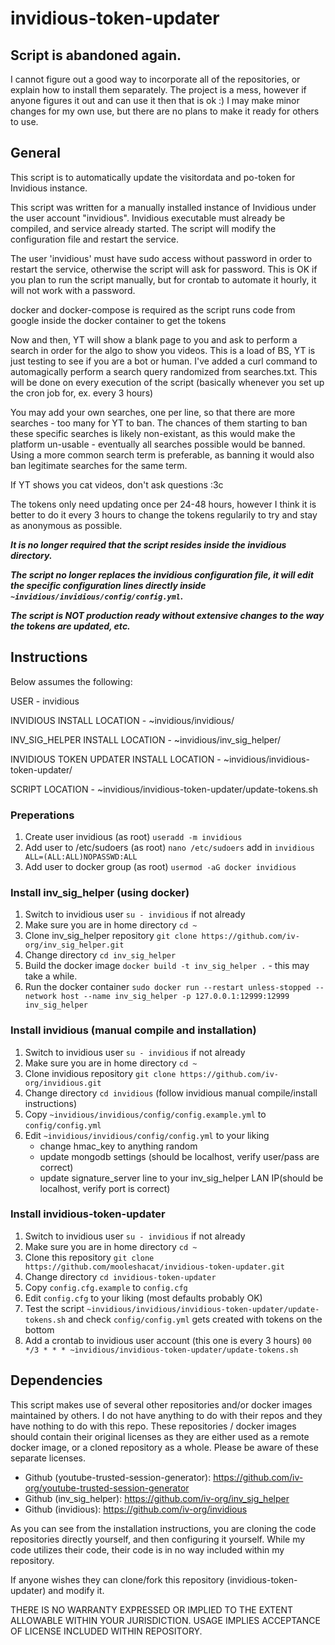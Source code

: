# invidious-token-updater

## Script is abandoned again.
I cannot figure out a good way to incorporate all of the repositories, or explain how to install them separately. The project is a mess, however if anyone figures it out and can use it then that is ok :) I may make minor changes for my own use, but there are no plans to make it ready for others to use.

## General

This script is to automatically update the visitordata and po-token for Invidious instance. 

This script was written for a manually installed instance of Invidious under the user account "invidious". Invidious executable must already be compiled, and service already started. The script will modify the configuration file and restart the service.

The user 'invidious' must have sudo access without password in order to restart the service, otherwise the script will ask for password. This is OK if you plan to run the script manually, but for crontab to automate it hourly, it will not work with a password.

docker and docker-compose is required as the script runs code from google inside the docker container to get the tokens

Now and then, YT will show a blank page to you and ask to perform a search in order for the algo to show you videos. This is a load of BS, YT is just testing to see if you are a bot or human. I've added a curl command to automagically perform a search query randomized from searches.txt. This will be done on every execution of the script (basically whenever you set up the cron job for, ex. every 3 hours)

You may add your own searches, one per line, so that there are more searches - too many for YT to ban. The chances of them starting to ban these specific searches is likely non-existant, as this would make the platform un-usable - eventually all searches possible would be banned. Using a more common search term is preferable, as banning it would also ban legitimate searches for the same term.

If YT shows you cat videos, don't ask questions :3c

The tokens only need updating once per 24-48 hours, however I think it is better to do it every 3 hours to change the tokens regularily to try and stay as anonymous as possible.

***It is no longer required that the script resides inside the invidious directory.***

***The script no longer replaces the invidious configuration file, it will edit the specific configuration lines directly inside ```~invidious/invidious/config/config.yml```.***

***The script is NOT production ready without extensive changes to the way the tokens are updated, etc.***

## Instructions

Below assumes the following:

USER - invidious

INVIDIOUS INSTALL LOCATION - ~invidious/invidious/

INV_SIG_HELPER INSTALL LOCATION - ~invidious/inv_sig_helper/

INVIDIOUS TOKEN UPDATER INSTALL LOCATION - ~invidious/invidious-token-updater/

SCRIPT LOCATION - ~invidious/invidious-token-updater/update-tokens.sh

### Preperations

1) Create user invidious (as root)
   ```useradd -m invidious```
2) Add user to /etc/sudoers (as root) ```nano /etc/sudoers``` add in ```invidious ALL=(ALL:ALL)NOPASSWD:ALL```
3) Add user to docker group (as root) ```usermod -aG docker invidious```

### Install inv_sig_helper (using docker)
1) Switch to invidious user ```su - invidious``` if not already
2) Make sure you are in home directory ```cd ~```
3) Clone inv_sig_helper repository ```git clone https://github.com/iv-org/inv_sig_helper.git```
4) Change directory ```cd inv_sig_helper```
5) Build the docker image ```docker build -t inv_sig_helper .``` - this may take a while.
6) Run the docker container ```sudo docker run --restart unless-stopped --network host --name inv_sig_helper -p 127.0.0.1:12999:12999 inv_sig_helper```

### Install invidious (manual compile and installation)
1) Switch to invidious user ```su - invidious``` if not already
2) Make sure you are in home directory ```cd ~```
3) Clone invidious repository ```git clone https://github.com/iv-org/invidious.git```
4) Change directory ```cd invidious``` (follow invidious manual compile/install instructions)
5) Copy ```~invidious/invidious/config/config.example.yml``` to ```config/config.yml```
6) Edit ```~invidious/invidious/config/config.yml``` to your liking 
	- change hmac_key to anything random
	- update mongodb settings (should be localhost, verify user/pass are correct)
	- update signature_server line to your inv_sig_helper LAN IP(should be localhost, verify port is correct)


### Install invidious-token-updater
1) Switch to invidious user ```su - invidious``` if not already
2) Make sure you are in home directory ```cd ~```
3) Clone this repository ```git clone https://github.com/mooleshacat/invidious-token-updater.git```
4) Change directory ```cd invidious-token-updater```
4) Copy ```config.cfg.example``` to ```config.cfg```
5) Edit ```config.cfg``` to your liking (most defaults probably OK)
5) Test the script ```~invidious/invidious/invidious-token-updater/update-tokens.sh``` and check ```config/config.yml``` gets created with tokens on the bottom
6) Add a crontab to invidious user account (this one is every 3 hours) ```00 */3 * * * ~invidious/invidious-token-updater/update-tokens.sh```

## Dependencies
This script makes use of several other repositories and/or docker images maintained by others. I do not have anything to do with their repos and they have nothing to do with this repo. These repositories / docker images should contain their original licenses as they are either used as a remote docker image, or a cloned repository as a whole. Please be aware of these separate licenses.
- Github (youtube-trusted-session-generator): https://github.com/iv-org/youtube-trusted-session-generator
- Github (inv_sig_helper): https://github.com/iv-org/inv_sig_helper
- Github (invidious): https://github.com/iv-org/invidious

As you can see from the installation instructions, you are cloning the code repositories directly yourself, and then configuring it yourself. While my code utilizes their code, their code is in no way included within my repository.

If anyone wishes they can clone/fork this repository (invidious-token-updater) and modify it.

THERE IS NO WARRANTY EXPRESSED OR IMPLIED TO THE EXTENT ALLOWABLE WITHIN YOUR JURISDICTION. USAGE IMPLIES ACCEPTANCE OF LICENSE INCLUDED WITHIN REPOSITORY.
